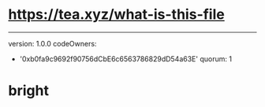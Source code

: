 # https://tea.xyz/what-is-this-file
---
version: 1.0.0
codeOwners:
  - '0xb0fa9c9692f90756dCbE6c6563786829dD54a63E'
quorum: 1
# bright

